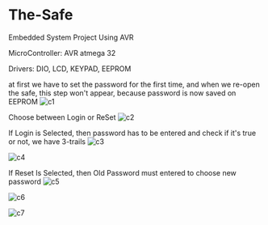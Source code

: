 # The-Safe
Embedded System Project Using AVR

MicroController: AVR atmega 32

Drivers: DIO, LCD, KEYPAD, EEPROM

at first we have to set the password for the first time, and when we re-open the safe, this step won't appear, because password is now saved on EEPROM
![c1](https://user-images.githubusercontent.com/120275931/222932468-36724656-33b0-4d79-915f-6663dba505b3.png)

Choose between Login or ReSet
![c2](https://user-images.githubusercontent.com/120275931/222932473-af00cf61-7301-4a28-8725-56788948e3c2.png)

If Login is Selected, then password has to be entered and check if it's true or not, we have 3-trails
![c3](https://user-images.githubusercontent.com/120275931/222932475-f9395014-1ec6-4e88-94a1-1b0f9102aea1.png)


![c4](https://user-images.githubusercontent.com/120275931/222932479-9281a525-9773-49a6-99c6-50da0c49d4f6.png)

If Reset Is Selected, then Old Password must entered to choose new password
![c5](https://user-images.githubusercontent.com/120275931/222932482-0e6230a4-f1c5-4dff-b5ef-ec5f1035256b.png)

![c6](https://user-images.githubusercontent.com/120275931/222932484-f3b28eb3-5243-4f35-b78a-6f046f601249.png)

![c7](https://user-images.githubusercontent.com/120275931/222932487-cc1add54-2c31-4ad0-959f-46ea5c0e8c66.png)
